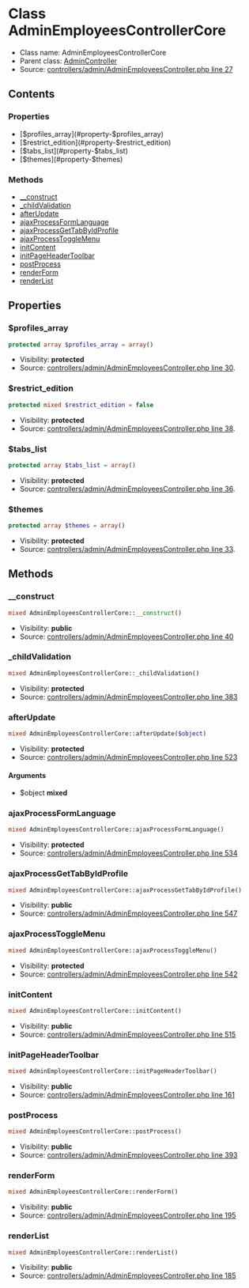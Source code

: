 Class AdminEmployeesControllerCore
=====================





* Class name: AdminEmployeesControllerCore
* Parent class: [AdminController](class.AdminControllerCore.md)
* Source: [controllers/admin/AdminEmployeesController.php line 27](https://github.com/PrestaShop/PrestaShop/blob/1.6.0.3/controllers/admin/AdminEmployeesController.php#L27)


Contents
--------


### Properties

* [$profiles_array](#property-$profiles_array)
* [$restrict_edition](#property-$restrict_edition)
* [$tabs_list](#property-$tabs_list)
* [$themes](#property-$themes)

### Methods

* [__construct](#method-__construct)
* [_childValidation](#method-_childValidation)
* [afterUpdate](#method-afterUpdate)
* [ajaxProcessFormLanguage](#method-ajaxProcessFormLanguage)
* [ajaxProcessGetTabByIdProfile](#method-ajaxProcessGetTabByIdProfile)
* [ajaxProcessToggleMenu](#method-ajaxProcessToggleMenu)
* [initContent](#method-initContent)
* [initPageHeaderToolbar](#method-initPageHeaderToolbar)
* [postProcess](#method-postProcess)
* [renderForm](#method-renderForm)
* [renderList](#method-renderList)




Properties
----------


### <a name="property-$profiles_array"></a>$profiles_array

```php
protected array $profiles_array = array()
```





* Visibility: **protected**
* Source: [controllers/admin/AdminEmployeesController.php line 30](https://github.com/PrestaShop/PrestaShop/blob/1.6.0.3/controllers/admin/AdminEmployeesController.php#L30).


### <a name="property-$restrict_edition"></a>$restrict_edition

```php
protected mixed $restrict_edition = false
```





* Visibility: **protected**
* Source: [controllers/admin/AdminEmployeesController.php line 38](https://github.com/PrestaShop/PrestaShop/blob/1.6.0.3/controllers/admin/AdminEmployeesController.php#L38).


### <a name="property-$tabs_list"></a>$tabs_list

```php
protected array $tabs_list = array()
```





* Visibility: **protected**
* Source: [controllers/admin/AdminEmployeesController.php line 36](https://github.com/PrestaShop/PrestaShop/blob/1.6.0.3/controllers/admin/AdminEmployeesController.php#L36).


### <a name="property-$themes"></a>$themes

```php
protected array $themes = array()
```





* Visibility: **protected**
* Source: [controllers/admin/AdminEmployeesController.php line 33](https://github.com/PrestaShop/PrestaShop/blob/1.6.0.3/controllers/admin/AdminEmployeesController.php#L33).


Methods
-------


### <a name="method-__construct"></a>__construct

```php
mixed AdminEmployeesControllerCore::__construct()
```





* Visibility: **public**
* Source: [controllers/admin/AdminEmployeesController.php line 40](https://github.com/PrestaShop/PrestaShop/blob/1.6.0.3/controllers/admin/AdminEmployeesController.php#L40)




### <a name="method-_childValidation"></a>_childValidation

```php
mixed AdminEmployeesControllerCore::_childValidation()
```





* Visibility: **protected**
* Source: [controllers/admin/AdminEmployeesController.php line 383](https://github.com/PrestaShop/PrestaShop/blob/1.6.0.3/controllers/admin/AdminEmployeesController.php#L383)




### <a name="method-afterUpdate"></a>afterUpdate

```php
mixed AdminEmployeesControllerCore::afterUpdate($object)
```





* Visibility: **protected**
* Source: [controllers/admin/AdminEmployeesController.php line 523](https://github.com/PrestaShop/PrestaShop/blob/1.6.0.3/controllers/admin/AdminEmployeesController.php#L523)


#### Arguments
* $object **mixed**



### <a name="method-ajaxProcessFormLanguage"></a>ajaxProcessFormLanguage

```php
mixed AdminEmployeesControllerCore::ajaxProcessFormLanguage()
```





* Visibility: **protected**
* Source: [controllers/admin/AdminEmployeesController.php line 534](https://github.com/PrestaShop/PrestaShop/blob/1.6.0.3/controllers/admin/AdminEmployeesController.php#L534)




### <a name="method-ajaxProcessGetTabByIdProfile"></a>ajaxProcessGetTabByIdProfile

```php
mixed AdminEmployeesControllerCore::ajaxProcessGetTabByIdProfile()
```





* Visibility: **public**
* Source: [controllers/admin/AdminEmployeesController.php line 547](https://github.com/PrestaShop/PrestaShop/blob/1.6.0.3/controllers/admin/AdminEmployeesController.php#L547)




### <a name="method-ajaxProcessToggleMenu"></a>ajaxProcessToggleMenu

```php
mixed AdminEmployeesControllerCore::ajaxProcessToggleMenu()
```





* Visibility: **protected**
* Source: [controllers/admin/AdminEmployeesController.php line 542](https://github.com/PrestaShop/PrestaShop/blob/1.6.0.3/controllers/admin/AdminEmployeesController.php#L542)




### <a name="method-initContent"></a>initContent

```php
mixed AdminEmployeesControllerCore::initContent()
```





* Visibility: **public**
* Source: [controllers/admin/AdminEmployeesController.php line 515](https://github.com/PrestaShop/PrestaShop/blob/1.6.0.3/controllers/admin/AdminEmployeesController.php#L515)




### <a name="method-initPageHeaderToolbar"></a>initPageHeaderToolbar

```php
mixed AdminEmployeesControllerCore::initPageHeaderToolbar()
```





* Visibility: **public**
* Source: [controllers/admin/AdminEmployeesController.php line 161](https://github.com/PrestaShop/PrestaShop/blob/1.6.0.3/controllers/admin/AdminEmployeesController.php#L161)




### <a name="method-postProcess"></a>postProcess

```php
mixed AdminEmployeesControllerCore::postProcess()
```





* Visibility: **public**
* Source: [controllers/admin/AdminEmployeesController.php line 393](https://github.com/PrestaShop/PrestaShop/blob/1.6.0.3/controllers/admin/AdminEmployeesController.php#L393)




### <a name="method-renderForm"></a>renderForm

```php
mixed AdminEmployeesControllerCore::renderForm()
```





* Visibility: **public**
* Source: [controllers/admin/AdminEmployeesController.php line 195](https://github.com/PrestaShop/PrestaShop/blob/1.6.0.3/controllers/admin/AdminEmployeesController.php#L195)




### <a name="method-renderList"></a>renderList

```php
mixed AdminEmployeesControllerCore::renderList()
```





* Visibility: **public**
* Source: [controllers/admin/AdminEmployeesController.php line 185](https://github.com/PrestaShop/PrestaShop/blob/1.6.0.3/controllers/admin/AdminEmployeesController.php#L185)



